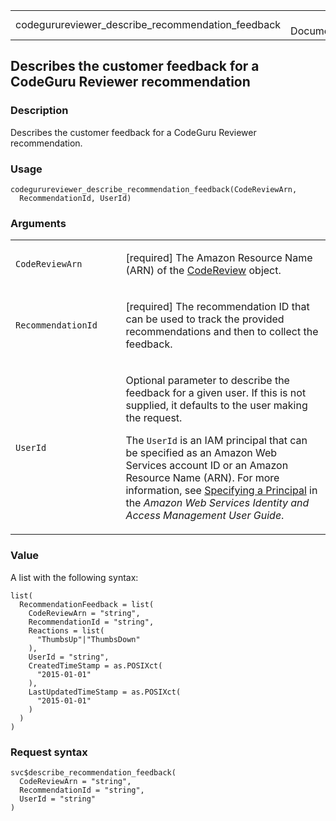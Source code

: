 <table style="width: 100%;">
<tbody>
<tr class="odd">
<td>codegurureviewer_describe_recommendation_feedback</td>
<td style="text-align: right;">R Documentation</td>
</tr>
</tbody>
</table>

## Describes the customer feedback for a CodeGuru Reviewer recommendation

### Description

Describes the customer feedback for a CodeGuru Reviewer recommendation.

### Usage

    codegurureviewer_describe_recommendation_feedback(CodeReviewArn,
      RecommendationId, UserId)

### Arguments

<table>
<colgroup>
<col style="width: 35%" />
<col style="width: 65%" />
</colgroup>
<tbody>
<tr class="odd">
<td><code
id="codegurureviewer_describe_recommendation_feedback_:_CodeReviewArn">CodeReviewArn</code></td>
<td><p>[required] The Amazon Resource Name (ARN) of the <a
href="https://docs.aws.amazon.com/codeguru/latest/reviewer-api/API_CodeReview.html">CodeReview</a>
object.</p></td>
</tr>
<tr class="even">
<td><code
id="codegurureviewer_describe_recommendation_feedback_:_RecommendationId">RecommendationId</code></td>
<td><p>[required] The recommendation ID that can be used to track the
provided recommendations and then to collect the feedback.</p></td>
</tr>
<tr class="odd">
<td><code
id="codegurureviewer_describe_recommendation_feedback_:_UserId">UserId</code></td>
<td><p>Optional parameter to describe the feedback for a given user. If
this is not supplied, it defaults to the user making the request.</p>
<p>The <code>UserId</code> is an IAM principal that can be specified as
an Amazon Web Services account ID or an Amazon Resource Name (ARN). For
more information, see <a
href="https://docs.aws.amazon.com/IAM/latest/UserGuide/reference_policies_elements_principal.html#Principal_specifying">Specifying
a Principal</a> in the <em>Amazon Web Services Identity and Access
Management User Guide</em>.</p></td>
</tr>
</tbody>
</table>

### Value

A list with the following syntax:

    list(
      RecommendationFeedback = list(
        CodeReviewArn = "string",
        RecommendationId = "string",
        Reactions = list(
          "ThumbsUp"|"ThumbsDown"
        ),
        UserId = "string",
        CreatedTimeStamp = as.POSIXct(
          "2015-01-01"
        ),
        LastUpdatedTimeStamp = as.POSIXct(
          "2015-01-01"
        )
      )
    )

### Request syntax

    svc$describe_recommendation_feedback(
      CodeReviewArn = "string",
      RecommendationId = "string",
      UserId = "string"
    )
